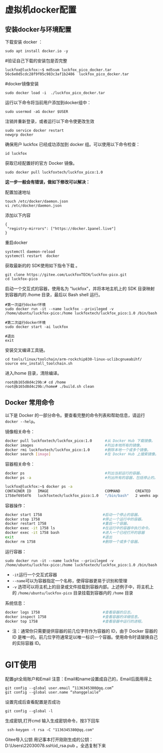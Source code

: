 # 虚拟机docker配置

## 安装docker与环境配置

下载安装 docker ：

```
sudo apt install docker.io -y
```

#验证自己下载的安装包是否完整

```
luckfox@luckfox:~$ md5sum luckfox_pico_docker.tar
56c6e0d5cdc28f9f05c983c3af1b2486  luckfox_pico_docker.tar
```

#docker镜像安装

```
sudo docker load -i  ./luckfox_pico_docker.tar 
```

运行以下命令将当前用户添加到docker组中：

```
sudo usermod -aG docker $USER
```

注销并重新登录，或者运行以下命令使更改生效

```
sudo service docker restart
newgrp docker
```

确保用户 luckfox 已经成功添加到 docker 组。可以使用以下命令检查：

```shell
id luckfox
```

获取已经配置好的官方 Docker 镜像。

```shell
sudo docker pull luckfoxtech/luckfox_pico:1.0
```

**这一步一般会有错误，做如下修改可以解决：**

配置加速地址

```
touch /etc/docker/daemon.json
vi /etc/docker/daemon.json
```

添加以下内容

```
{
 "registry-mirrors": ["https://docker.1panel.live"]
} 
```

重启docker

```
systemctl daemon-reload
systemctl restart  docker
```

获取最新的的 SDK使用如下指令下载 。

```shell
git clone https://gitee.com/LuckfoxTECH/luckfox-pico.git
cd luckfox-pico
```

启动一个交互式的容器，使用名为 "luckfox"，并将本地主机上的 SDK 目录映射到容器内的 /home 目录，最后以 Bash shell 运行。

```shell
#第一次运行docker环境
sudo docker run -it --name luckfox --privileged -v /home/ubuntu/luckfox-pico:/home luckfoxtech/luckfox_pico:1.0 /bin/bash

#第二次运行docker环境
sudo docker start -ai luckfox

#退出
exit
```

安装交叉编译工具链。

```shell
cd tools/linux/toolchain/arm-rockchip830-linux-uclibcgnueabihf/
source env_install_toolchain.sh
```

进入/home 目录，清除编译。

```shell
root@b165d8d4c29b:# cd /home
root@b165d8d4c29b:/home# ./build.sh clean
```

## Docker 常用命令

以下是 Docker 的一部分命令。要查看完整的命令列表和帮助信息，请运行 `docker --help`。

镜像相关命令：

```sh
docker pull luckfoxtech/luckfox_pico:1.0      #从 Docker Hub 下载镜像。
docker images                                 #列出本地所有的镜像。
docker rmi luckfoxtech/luckfox_pico:1.0       #删除本地一个或多个镜像。
docker search [image]                         #在 Docker Hub 上搜索镜像。
```

容器相关命令：

```sh
docker ps                                     #列出当前运行的容器。
docker ps -a                                  #列出所有的容器，包括停止的。

luckfox@luckfox:~$ docker ps -a
CONTAINER ID   IMAGE                          COMMAND       CREATED       STATUS                   
1758ef6954f6   luckfoxtech/luckfox_pico:1.0   "/bin/bash"   2 weeks ago   Exited (137) 39 minutes ago
```

容器操作：

```sh
docker start 1758                            #启动一个停止的容器。
docker stop 1758                             #停止一个运行中的容器。
docker restart 1758                          #重启一个容器。
docker exec -it 1758 ls                      #在运行中的容器中执行命令。
docker exec -it 1758 bash                    #进入一个已经打开的容器
exit                                         #退出
docker rm 1758                               #删除一个或多个容器。
```

运行容器：

```shell
sudo docker run -it --name luckfox --privileged -v /home/ubuntu/luckfox-pico:/home luckfoxtech/luckfox_pico:1.0 /bin/bash
```

- `-it`运行一个交互式容器
- `--name`可以为容器指定一个名称，使得容器更易于识别和管理
- `-v` 选项可以将主机上的目录或文件挂载到容器内部。上述例子中，将主机上的 `/home/ubuntu/luckfox-pico` 目录挂载到容器内的 `/home` 目录

系统信息：

```sh
docker logs 1758                             #查看容器的日志。
docker inspect 1758                          #查看容器的详细信息。
docker top 1758                              #查看容器中运行的进程。
```

- 注：通常你只需要提供容器的前几位字符作为容器的 ID，由于 Docker 容器的 ID 是唯一的。前几位字符通常足以唯一标识一个容器。使用命令时请替换自己的实际容器 ID。

# GIT使用

配置git全局账户和Email
注意：Email和name设置成自己的，Email后面用得上

```
git config --global user.email “1136345380@qq.com”
git config --global user.name “shanggelaile”
```

设置完成后查看配置是否成功

```
git config --global -l
```

生成密钥,打开cmd 输入生成密钥命令，按3下回车

```
 ssh-keygen -t rsa -C "1136345380@qq.com"
```

Gitee导入公钥
用记事本打开刚刚生成的公钥：D:\Users\22030078.ssh\id_rsa.pub 。全选复制下来

